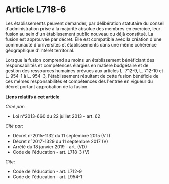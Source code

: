 # Article L718-6

Les établissements peuvent demander, par délibération statutaire du conseil d'administration prise à la majorité absolue des
membres en exercice, leur fusion au sein d'un établissement public nouveau ou déjà constitué. La fusion est approuvée par
décret. Elle est compatible avec la création d'une communauté d'universités et établissements dans une même cohérence
géographique d'intérêt territorial. 

Lorsque la fusion comprend au moins un établissement bénéficiant des responsabilités et compétences élargies en matière
budgétaire et de gestion des ressources humaines prévues aux articles L. 712-9, L. 712-10 et L. 954-1 à L. 954-3,
l'établissement résultant de cette fusion bénéficie de ces mêmes responsabilités et compétences dès l'entrée en vigueur du
décret portant approbation de la fusion.

**Liens relatifs à cet article**

_Créé par_:

  - Loi n°2013-660 du 22 juillet 2013 - art. 62

_Cité par_:

  - Décret n°2015-1132 du 11 septembre 2015 (VT)
  - Décret n°2017-1329 du 11 septembre 2017 (V)
  - Arrêté du 18 janvier 2019 - art. (VD)
  - Code de l'éducation - art. L718-3 (V)

_Cite_:

  - Code de l'éducation - art. L712-9
  - Code de l'éducation - art. L954-1

